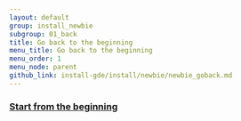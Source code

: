```yaml
---
layout: default
group: install_newbie
subgroup: 01_back
title: Go back to the beginning
menu_title: Go back to the beginning
menu_order: 1
menu_node: parent
github_link: install-gde/install/newbie/newbie_goback.md
---
```


### <a href="{{ site.gdeurl }}install-gde/bk-install-guide.html">Start from the beginning</a>

